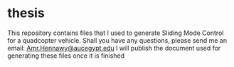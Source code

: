 # thesis
This repository contains files that I used to generate Sliding Mode Control for a quadcopter vehicle.
Shall you have any questions, please send me an email: Amr.Hennawy@aucegypt.edu
I will publish the document used for generating these files once it is finished
